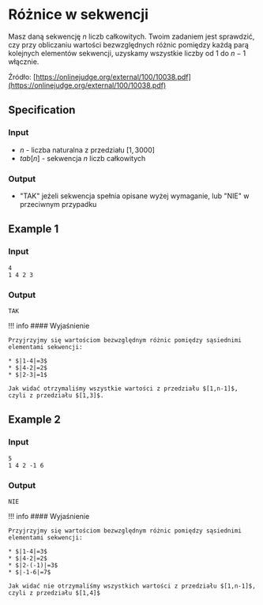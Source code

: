 # Różnice w sekwencji

Masz daną sekwencję $n$ liczb całkowitych. Twoim zadaniem jest sprawdzić, czy przy obliczaniu wartości bezwzględnych różnic pomiędzy każdą parą kolejnych elementów sekwencji, uzyskamy wszystkie liczby od $1$ do $n-1$ włącznie.

Źródło: [https://onlinejudge.org/external/100/10038.pdf](https://onlinejudge.org/external/100/10038.pdf)

## Specification

### Input

* $n$ - liczba naturalna z przedziału $[1,3000]$
* $tab[n]$ - sekwencja $n$ liczb całkowitych

### Output

* "TAK" jeżeli sekwencja spełnia opisane wyżej wymaganie, lub "NIE" w przeciwnym przypadku

## Example 1

### Input

```
4
1 4 2 3
```

### Output

```
TAK
```

!!! info
	#### Wyjaśnienie
	
	Przyjrzyjmy się wartościom bezwzględnym różnic pomiędzy sąsiednimi elementami sekwencji:
	
	* $|1-4|=3$
	* $|4-2|=2$
	* $|2-3|=1$
	
	Jak widać otrzymaliśmy wszystkie wartości z przedziału $[1,n-1]$, czyli z przedziału $[1,3]$.

## Example 2

### Input

```
5
1 4 2 -1 6
```

### Output

```
NIE
```

!!! info
	#### Wyjaśnienie
	
	Przyjrzyjmy się wartościom bezwzględnym różnic pomiędzy sąsiednimi elementami sekwencji:
	
	* $|1-4|=3$
	* $|4-2|=2$
	* $|2-(-1)|=3$
	* $|-1-6|=7$
	
	Jak widać nie otrzymaliśmy wszystkich wartości z przedziału $[1,n-1]$, czyli z przedziału $[1,4]$
